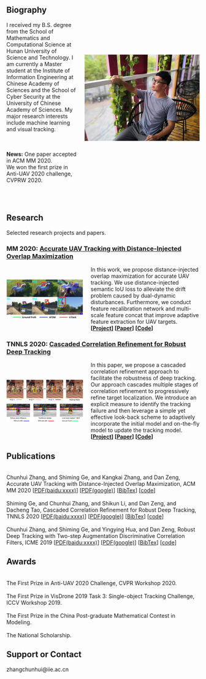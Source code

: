 <head>
<style>
.image-txt-container {
  display:flex;
  align-items:center;
  flex-direction: row;
}
.item-image {
  margin: 0px 20px 0px 0px;
  width: 200px;
}
.profile-image {
  margin: 0px 0px 0px 20px;
  width: 300px;
}
</style>
</head>

<body>

<div class="image-txt-container">
<div>
<h2>Biography</h2>
I received my B.S. degree from the School of Mathematics and Computational Science at Hunan University of Science and Technology. I am currently a Master student at the Institute of Information Engineering at Chinese Academy of Sciences and the School of Cyber Security at the University of Chinese Academy of Sciences. My major research interests include machine learning and visual tracking.
		
<br><br>
<b>News:</b> One paper accepted in ACM MM 2020.
<br>We won the first prize in Anti-UAV 2020 challenge, CVPRW 2020.<br>
<br><br>
</div>
<img src="chunhui.jpg" class="profile-image">
</div>

<h2>Research</h2>
Selected research projects and papers.

<h3><b>MM 2020:</b> <a href="https://2020.acmmm.org">Accurate UAV Tracking with Distance-Injected Overlap Maximization</a></h3>
<div class="image-txt-container">
<img src="UTrack.png" class="item-image">
<div>
In this work, we propose distance-injected overlap maximization for accurate UAV tracking. We use distance-injected semantic IoU loss to alleviate the drift problem caused by dual-dynamic disturbances. Furthermore, we conduct feature recalibration network and multi-scale feature concat that improve adaptive feature extraction for UAV targets.
<br> <b>[<a href="https://2020.acmmm.org">Project</a>] [<a href="https://2020.acmmm.org/">Paper</a>] [<a href="https://2020.acmmm.org/">Code</a>] </b>
</div></div>

<h3><b>TNNLS 2020:</b> <a href="https://2020.acmmm.org">Cascaded Correlation Refinement for Robust Deep Tracking</a></h3>
<div class="image-txt-container">
<img src="CCR.png" class="item-image">
<div>
In this paper, we propose a cascaded correlation refinement approach to facilitate the robustness of deep tracking. Our approach cascades multiple stages of correlation refinement to progressively refine target localization. We introduce an explicit measure to identify the tracking failure and then leverage a simple yet effective look-back scheme to adaptively incorporate the initial model and on-the-fly model to update the tracking model.
<br> <b>[<a href="https://github.com/983632847/CCR">Project</a>] [<a href="https://ieeexplore.ieee.org/document/9069312">Paper</a>] [<a href="https://github.com/983632847/CCR">Code</a>] </b>
</div></div>

<h2>Publications</h2>
<br>
Chunhui Zhang, and Shiming Ge, and Kangkai Zhang, and Dan Zeng, Accurate UAV Tracking with Distance-Injected Overlap Maximization, ACM MM 2020 [<a href="https://2020.acmmm.org/">PDF(baidu:xxxx)</a>] [<a href="https://2020.acmmm.org/">PDF(google)</a>] [<a href="https://github.com/chunhui-zhang/chunhui-zhang/blob/gh-pages/UTrack_BibTex">BibTex</a>] [<a href="https://2020.acmmm.org/">code</a>]
<br>

<br>
Shiming Ge, and Chunhui Zhang, and Shikun Li, and Dan Zeng, and Dacheng Tao, Cascaded Correlation Refinement for Robust Deep Tracking, TNNLS 2020 [<a href="https://ieeexplore.ieee.org/document/9069312">PDF(baidu:xxxx)</a>] [<a href="https://ieeexplore.ieee.org/document/9069312">PDF(google)</a>] [<a href="https://github.com/chunhui-zhang/chunhui-zhang/blob/gh-pages/CCR_BibTex">BibTex</a>] [<a href="https://github.com/983632847/CCR">code</a>]
<br>

<br>
Chunhui Zhang, and Shiming Ge, and Yingying Hua, and Dan Zeng, Robust Deep Tracking with Two-step Augmentation Discriminative Correlation Filters, ICME 2019 [<a href="https://ieeexplore.ieee.org/document/8785041">PDF(baidu:xxxx)</a>] [<a href="https://ieeexplore.ieee.org/document/8785041">PDF(google)</a>] [<a href="https://github.com/chunhui-zhang/chunhui-zhang/blob/gh-pages/ICME_BibTex">BibTex</a>] [<a href="https://ieeexplore.ieee.org/document/8785041">code</a>]
<br>

<h2>Awards</h2>
<br>The First Prize in Anti-UAV 2020 Challenge, CVPR Workshop 2020.<br>
<br>The First Prize in VisDrone 2019 Task 3: Single-object Tracking Challenge, ICCV Workshop 2019.<br>
<br>The First Prize in the China Post-graduate Mathematical Contest in Modeling.<br>
<br>The National Scholarship.<br>

<h2>Support or Contact</h2>
zhangchunhui@iie.ac.cn


</body>



